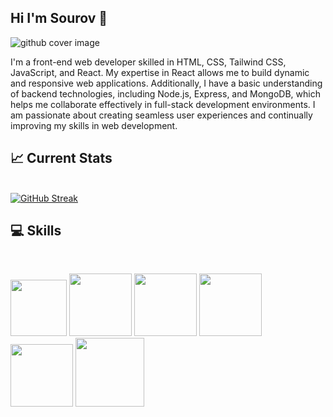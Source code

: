 ## Hi I'm Sourov  :wave:

![github cover image](https://i.ibb.co/TLHg4x3/github-cover.png)

I'm a front-end web developer skilled in HTML, CSS, Tailwind CSS, JavaScript, and React. My expertise in React allows me to build dynamic and responsive web applications. Additionally, I have a basic understanding of backend technologies, including Node.js, Express, and MongoDB, which helps me collaborate effectively in full-stack development environments. I am passionate about creating seamless user experiences and continually improving my skills in web development.

## :chart_with_upwards_trend: Current Stats
<br/>
<a href="https://git.io/streak-stats"><img src="https://streak-stats.demolab.com?user=sour0v1&theme=dark" alt="GitHub Streak" /></a>
<br/>

## :computer: Skills
<br/>
<p>
  <img width="90px" src="![image](https://github.com/user-attachments/assets/d31120cb-bd59-4ad8-baa5-571187e4d412)
"/>
  <img width="100px" src="https://i.ibb.co/YBphLHV/css-logo.png"/>
  <img width="100px" src="https://i.ibb.co/pypzwHb/tailwind-logo.png"/>
  <img width="100px" src="https://i.ibb.co/CHfrfDp/js-logo.png"/>
  <img width="100px" src="https://i.ibb.co/9Tj573T/react-logo.webp"/>
  <img width="110px" src="https://i.ibb.co/fNCjRqn/firebase-logo.webp"/>
</p>
